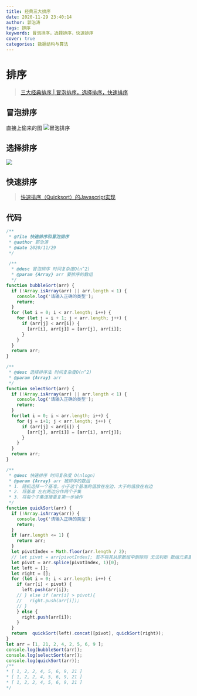 ```yaml
---
title: 经典三大排序
date: 2020-11-29 23:40:14
author: 郭治涛
tags: 排序
keywords: 冒泡排序，选择排序，快速排序
cover: true
categories: 数据结构与算法
---
```

# 排序
> [三大经典排序 | 冒泡排序，选择排序，快速排序](https://zhuanlan.zhihu.com/p/42541704)
## 冒泡排序
直接上偷来的图
![冒泡排序](https://pic4.zhimg.com/v2-33a947c71ad62b254cab62e5364d2813_b.webp)
## 选择排序
![](https://cdn.JsDelivr.net/gh/guozhitao-theo/bolg_img/2020-11-01/v2-1c7e20f306ddc02eb4e3a50fa7817ff4_b.gif)

## 快速排序
> [快速排序（Quicksort）的Javascript实现](http://www.ruanyifeng.com/blog/2011/04/quicksort_in_javascript.html)

## 代码
```javascript
/**
 * @file 快速排序和冒泡排序
 * @author 郭治涛
 * @date 2020/11/29
 */

 /**
  * @desc 冒泡排序 时间复杂度O(n^2)
  * @param {Array} arr 要排序的数组    
  */
function bubbleSort(arr) {
  if (!Array.isArray(arr) || arr.length < 1) {
    console.log('请输入正确的类型');
    return;
  }
  for (let i = 0; i < arr.length; i++) {
    for (let j = i + 1; j < arr.length; j++) {
      if (arr[j] < arr[i]) {
        [arr[i], arr[j]] = [arr[j], arr[i]];
      }
    }
  }
  return arr;
}

/**
 * @desc 选择排序法 时间复杂度O(n^2)
 * @param {Array} arr 
 */
function selectSort(arr) {
  if (!Array.isArray(arr) || arr.length < 1) {
    console.log('请输入正确的类型');
    return;
  }
  for(let i = 0; i < arr.length; i++) {
    for (j = i+1; j < arr.length; j++) {
      if (arr[j] < arr[i]) {
        [arr[j], arr[i]] = [arr[i], arr[j]];
      }
    }
  }
  return arr;
}

/**
 * @desc 快速排序 时间复杂度 O(nlogn)
 * @param {Array} arr 被排序的数组
 * 1. 随机选择一个基准，小于这个基准的值放在左边，大于的值放在右边
 * 2. 将基准 左右两边分作两个子集
 * 3. 将每个子集连接重复第一步操作
 */
function quickSort(arr) {
  if (!Array.isArray(arr)) {
    console.log('请输入正确的类型')
    return;
  }
  if (arr.length <= 1) {
    return arr;
  }
  let pivotIndex = Math.floor(arr.length / 2);
  // let pivot = arr[pivotIndex]; 若不将其从原数组中删除则 无法判断 数组元素重复的情况。
  let pivot = arr.splice(pivotIndex, 1)[0];
  let left = [];
  let right = [];
  for (let i = 0; i < arr.length; i++) {
    if (arr[i] < pivot) {
      left.push(arr[i]);
    // } else if (arr[i] > pivot){
    //   right.push(arr[i]);
    // }
    } else {
      right.push(arr[i]);
    }
  }
  return  quickSort(left).concat([pivot], quickSort(right));
}
let arr = [1, 21, 2, 4, 2, 5, 6, 9 ];
console.log(bubbleSort(arr));
console.log(selectSort(arr));
console.log(quickSort(arr));
/**
* [ 1, 2, 2, 4, 5, 6, 9, 21 ]
* [ 1, 2, 2, 4, 5, 6, 9, 21 ]
* [ 1, 2, 2, 4, 5, 6, 9, 21 ]
*/
```
